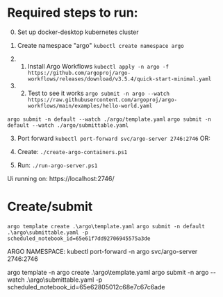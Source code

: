 # Required steps to run:
0. Set up docker-desktop kubernetes cluster

1. Create namespace "argo"
`kubectl create namespace argo`

2. 1. Install Argo Workflows
`kubectl apply -n argo -f https://github.com/argoproj/argo-workflows/releases/download/v3.5.4/quick-start-minimal.yaml`

2. 2. Test to see it works
`argo submit -n argo --watch https://raw.githubusercontent.com/argoproj/argo-workflows/main/examples/hello-world.yaml`

`argo submit -n default --watch ./argo/template.yaml`
`argo submit -n default --watch ./argo/submittable.yaml`

3. Port forward
`kubectl port-forward svc/argo-server 2746:2746`
OR:

0. Create:
`./create-argo-containers.ps1`

1. Run:
`./run-argo-server.ps1`

Ui running on: https://localhost:2746/

# Create/submit

`argo template create .\argo\template.yaml`
`argo submit -n default .\argo\submittable.yaml -p scheduled_notebook_id=65e61f7dd92706945575a3de`

ARGO NAMESPACE:
kubectl port-forward -n argo svc/argo-server 2746:2746

argo template -n argo create .\argo\template.yaml
argo submit -n argo --watch .\argo\submittable.yaml -p scheduled_notebook_id=65e62805012c68e7c67c6ade